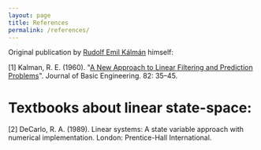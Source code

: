 ```yaml
---
layout: page
title: References
permalink: /references/
---
```


Original publication by [Rudolf Emil Kálmán](https://en.wikipedia.org/wiki/Rudolf_E._K%C3%A1lm%C3%A1n) himself:

[1] Kalman, R. E. (1960). "[A New Approach to Linear Filtering and Prediction Problems](http://www.cs.unc.edu/~welch/kalman/media/pdf/Kalman1960.pdf)". Journal of Basic Engineering. 82: 35–45.


<h1>Textbooks about linear state-space:</h1>

[2] DeCarlo, R. A. (1989). Linear systems: A state variable approach with numerical implementation. London: Prentice-Hall International. 

[jekyll-organization]: https://github.com/jekyll
